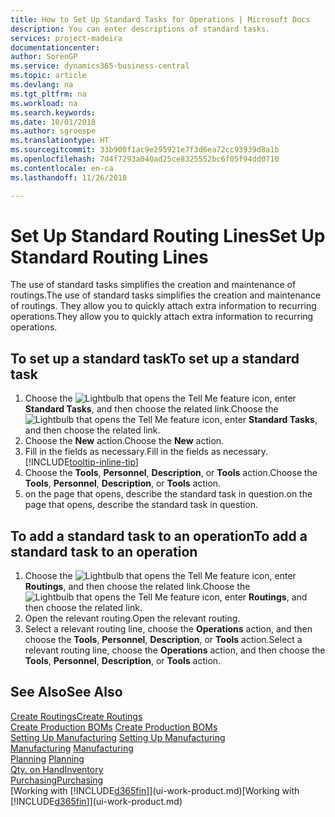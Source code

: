 ```yaml
---
title: How to Set Up Standard Tasks for Operations | Microsoft Docs
description: You can enter descriptions of standard tasks.
services: project-madeira
documentationcenter: 
author: SorenGP
ms.service: dynamics365-business-central
ms.topic: article
ms.devlang: na
ms.tgt_pltfrm: na
ms.workload: na
ms.search.keywords: 
ms.date: 10/01/2018
ms.author: sgroespe
ms.translationtype: HT
ms.sourcegitcommit: 33b900f1ac9e295921e7f3d6ea72cc93939d8a1b
ms.openlocfilehash: 7d4f7293a040ad25ce8325552bc6f05f94dd0710
ms.contentlocale: en-ca
ms.lasthandoff: 11/26/2018

---
```

# <a name="set-up-standard-routing-lines"></a><span data-ttu-id="22311-103">Set Up Standard Routing Lines</span><span class="sxs-lookup"><span data-stu-id="22311-103">Set Up Standard Routing Lines</span></span>
<span data-ttu-id="22311-104">The use of standard tasks simplifies the creation and maintenance of routings.</span><span class="sxs-lookup"><span data-stu-id="22311-104">The use of standard tasks simplifies the creation and maintenance of routings.</span></span> <span data-ttu-id="22311-105">They allow you to quickly attach extra information to recurring operations.</span><span class="sxs-lookup"><span data-stu-id="22311-105">They allow you to quickly attach extra information to recurring operations.</span></span>

## <a name="to-set-up-a-standard-task"></a><span data-ttu-id="22311-106">To set up a standard task</span><span class="sxs-lookup"><span data-stu-id="22311-106">To set up a standard task</span></span>
1. <span data-ttu-id="22311-107">Choose the ![Lightbulb that opens the Tell Me feature](media/ui-search/search_small.png "Tell me what you want to do") icon, enter **Standard Tasks**, and then choose the related link.</span><span class="sxs-lookup"><span data-stu-id="22311-107">Choose the ![Lightbulb that opens the Tell Me feature](media/ui-search/search_small.png "Tell me what you want to do") icon, enter **Standard Tasks**, and then choose the related link.</span></span>
2. <span data-ttu-id="22311-108">Choose the **New** action.</span><span class="sxs-lookup"><span data-stu-id="22311-108">Choose the **New** action.</span></span>
3. <span data-ttu-id="22311-109">Fill in the fields as necessary.</span><span class="sxs-lookup"><span data-stu-id="22311-109">Fill in the fields as necessary.</span></span> [!INCLUDE[tooltip-inline-tip](includes/tooltip-inline-tip_md.md)]
4. <span data-ttu-id="22311-110">Choose the **Tools**, **Personnel**, **Description**, or **Tools** action.</span><span class="sxs-lookup"><span data-stu-id="22311-110">Choose the **Tools**, **Personnel**, **Description**, or **Tools** action.</span></span>
5. <span data-ttu-id="22311-111">on the page that opens, describe the standard task in question.</span><span class="sxs-lookup"><span data-stu-id="22311-111">on the page that opens, describe the standard task in question.</span></span>

## <a name="to-add-a-standard-task-to-an-operation"></a><span data-ttu-id="22311-112">To add a standard task to an operation</span><span class="sxs-lookup"><span data-stu-id="22311-112">To add a standard task to an operation</span></span>
1. <span data-ttu-id="22311-113">Choose the ![Lightbulb that opens the Tell Me feature](media/ui-search/search_small.png "Tell me what you want to do") icon, enter **Routings**, and then choose the related link.</span><span class="sxs-lookup"><span data-stu-id="22311-113">Choose the ![Lightbulb that opens the Tell Me feature](media/ui-search/search_small.png "Tell me what you want to do") icon, enter **Routings**, and then choose the related link.</span></span>
2. <span data-ttu-id="22311-114">Open the relevant routing.</span><span class="sxs-lookup"><span data-stu-id="22311-114">Open the relevant routing.</span></span>
3. <span data-ttu-id="22311-115">Select a relevant routing line, choose the **Operations** action, and then choose the **Tools**, **Personnel**, **Description**, or **Tools** action.</span><span class="sxs-lookup"><span data-stu-id="22311-115">Select a relevant routing line, choose the **Operations** action, and then choose the **Tools**, **Personnel**, **Description**, or **Tools** action.</span></span>

## <a name="see-also"></a><span data-ttu-id="22311-116">See Also</span><span class="sxs-lookup"><span data-stu-id="22311-116">See Also</span></span>  
[<span data-ttu-id="22311-117">Create Routings</span><span class="sxs-lookup"><span data-stu-id="22311-117">Create Routings</span></span>](production-how-to-create-routings.md)  
<span data-ttu-id="22311-118">[Create Production BOMs](production-how-to-create-production-boms.md)   </span><span class="sxs-lookup"><span data-stu-id="22311-118">[Create Production BOMs](production-how-to-create-production-boms.md)   </span></span>  
<span data-ttu-id="22311-119">[Setting Up Manufacturing](production-configure-production-processes.md) </span><span class="sxs-lookup"><span data-stu-id="22311-119">[Setting Up Manufacturing](production-configure-production-processes.md) </span></span>  
<span data-ttu-id="22311-120">[Manufacturing](production-manage-manufacturing.md)  </span><span class="sxs-lookup"><span data-stu-id="22311-120">[Manufacturing](production-manage-manufacturing.md)  </span></span>  
<span data-ttu-id="22311-121">[Planning](production-planning.md) </span><span class="sxs-lookup"><span data-stu-id="22311-121">[Planning](production-planning.md) </span></span>  
[<span data-ttu-id="22311-122">Qty. on Hand</span><span class="sxs-lookup"><span data-stu-id="22311-122">Inventory</span></span>](inventory-manage-inventory.md)  
[<span data-ttu-id="22311-123">Purchasing</span><span class="sxs-lookup"><span data-stu-id="22311-123">Purchasing</span></span>](purchasing-manage-purchasing.md)  
<span data-ttu-id="22311-124">[Working with [!INCLUDE[d365fin](includes/d365fin_md.md)]](ui-work-product.md)</span><span class="sxs-lookup"><span data-stu-id="22311-124">[Working with [!INCLUDE[d365fin](includes/d365fin_md.md)]](ui-work-product.md)</span></span>  

